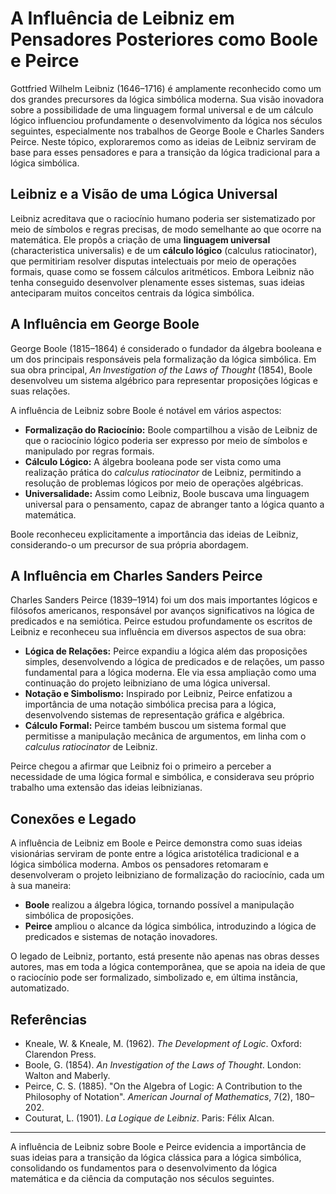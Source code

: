 # A Influência de Leibniz em Pensadores Posteriores como Boole e Peirce

Gottfried Wilhelm Leibniz (1646–1716) é amplamente reconhecido como um dos grandes precursores da lógica simbólica moderna. Sua visão inovadora sobre a possibilidade de uma linguagem formal universal e de um cálculo lógico influenciou profundamente o desenvolvimento da lógica nos séculos seguintes, especialmente nos trabalhos de George Boole e Charles Sanders Peirce. Neste tópico, exploraremos como as ideias de Leibniz serviram de base para esses pensadores e para a transição da lógica tradicional para a lógica simbólica.

## Leibniz e a Visão de uma Lógica Universal

Leibniz acreditava que o raciocínio humano poderia ser sistematizado por meio de símbolos e regras precisas, de modo semelhante ao que ocorre na matemática. Ele propôs a criação de uma **linguagem universal** (characteristica universalis) e de um **cálculo lógico** (calculus ratiocinator), que permitiriam resolver disputas intelectuais por meio de operações formais, quase como se fossem cálculos aritméticos. Embora Leibniz não tenha conseguido desenvolver plenamente esses sistemas, suas ideias anteciparam muitos conceitos centrais da lógica simbólica.

## A Influência em George Boole

George Boole (1815–1864) é considerado o fundador da álgebra booleana e um dos principais responsáveis pela formalização da lógica simbólica. Em sua obra principal, *An Investigation of the Laws of Thought* (1854), Boole desenvolveu um sistema algébrico para representar proposições lógicas e suas relações.

A influência de Leibniz sobre Boole é notável em vários aspectos:

- **Formalização do Raciocínio:** Boole compartilhou a visão de Leibniz de que o raciocínio lógico poderia ser expresso por meio de símbolos e manipulado por regras formais.
- **Cálculo Lógico:** A álgebra booleana pode ser vista como uma realização prática do *calculus ratiocinator* de Leibniz, permitindo a resolução de problemas lógicos por meio de operações algébricas.
- **Universalidade:** Assim como Leibniz, Boole buscava uma linguagem universal para o pensamento, capaz de abranger tanto a lógica quanto a matemática.

Boole reconheceu explicitamente a importância das ideias de Leibniz, considerando-o um precursor de sua própria abordagem.

## A Influência em Charles Sanders Peirce

Charles Sanders Peirce (1839–1914) foi um dos mais importantes lógicos e filósofos americanos, responsável por avanços significativos na lógica de predicados e na semiótica. Peirce estudou profundamente os escritos de Leibniz e reconheceu sua influência em diversos aspectos de sua obra:

- **Lógica de Relações:** Peirce expandiu a lógica além das proposições simples, desenvolvendo a lógica de predicados e de relações, um passo fundamental para a lógica moderna. Ele via essa ampliação como uma continuação do projeto leibniziano de uma lógica universal.
- **Notação e Simbolismo:** Inspirado por Leibniz, Peirce enfatizou a importância de uma notação simbólica precisa para a lógica, desenvolvendo sistemas de representação gráfica e algébrica.
- **Cálculo Formal:** Peirce também buscou um sistema formal que permitisse a manipulação mecânica de argumentos, em linha com o *calculus ratiocinator* de Leibniz.

Peirce chegou a afirmar que Leibniz foi o primeiro a perceber a necessidade de uma lógica formal e simbólica, e considerava seu próprio trabalho uma extensão das ideias leibnizianas.

## Conexões e Legado

A influência de Leibniz em Boole e Peirce demonstra como suas ideias visionárias serviram de ponte entre a lógica aristotélica tradicional e a lógica simbólica moderna. Ambos os pensadores retomaram e desenvolveram o projeto leibniziano de formalização do raciocínio, cada um à sua maneira:

- **Boole** realizou a álgebra lógica, tornando possível a manipulação simbólica de proposições.
- **Peirce** ampliou o alcance da lógica simbólica, introduzindo a lógica de predicados e sistemas de notação inovadores.

O legado de Leibniz, portanto, está presente não apenas nas obras desses autores, mas em toda a lógica contemporânea, que se apoia na ideia de que o raciocínio pode ser formalizado, simbolizado e, em última instância, automatizado.

## Referências

- Kneale, W. & Kneale, M. (1962). *The Development of Logic*. Oxford: Clarendon Press.
- Boole, G. (1854). *An Investigation of the Laws of Thought*. London: Walton and Maberly.
- Peirce, C. S. (1885). "On the Algebra of Logic: A Contribution to the Philosophy of Notation". *American Journal of Mathematics*, 7(2), 180–202.
- Couturat, L. (1901). *La Logique de Leibniz*. Paris: Félix Alcan.

---

A influência de Leibniz sobre Boole e Peirce evidencia a importância de suas ideias para a transição da lógica clássica para a lógica simbólica, consolidando os fundamentos para o desenvolvimento da lógica matemática e da ciência da computação nos séculos seguintes.